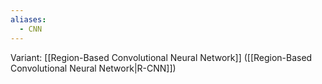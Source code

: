 ```yaml
---
aliases:
  - CNN
---
```

Variant: [[Region-Based Convolutional Neural Network]] ([[Region-Based Convolutional Neural Network|R-CNN]])
